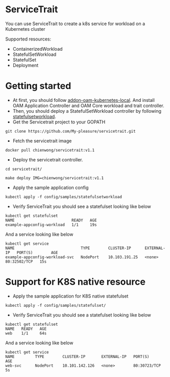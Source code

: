 # ServiceTrait
You can use ServiceTrait to create a k8s service for workload on a Kubernetes cluster

Supported resources:
- ContainerizedWorkload
- StatefulSetWorkload
- StatefulSet
- Deployment
# Getting started
- At first, you should follow [addon-oam-kubernetes-local](https://github.com/crossplane/addon-oam-kubernetes-local). And install OAM Application Controller and OAM Core workload and trait controller.
- Then, you should deploy a StatefulSetWorkload controller by following [statefulsetworkload](https://github.com/My-pleasure/statefulsetworkload#getting-started).
- Get the Servicetrait project to your GOPATH
```
git clone https://github.com/My-pleasure/servicetrait.git
```
- Fetch the servicetrait image
```
docker pull chienwong/servicetrait:v1.1
```
- Deploy the servicetrait controller.
```
cd servicetrait/

make deploy IMG=chienwong/servicetrait:v1.1
```
- Apply the sample application config
```
kubectl apply -f config/samples/statefulsetworkload
```
- Verify ServiceTrait you should see a statefulset looking like below
```
kubectl get statefulset
NAME                         READY   AGE
example-appconfig-workload   1/1     19s
```
  And a service looking like below
```
kubectl get service
NAME                             TYPE        CLUSTER-IP      EXTERNAL-IP   PORT(S)        AGE
example-appconfig-workload-svc   NodePort    10.103.191.25   <none>        80:32502/TCP   15s
```
# Support for K8S native resource
- Apply the sample application for K8S native statefulset
```
kubectl apply -f config/samples/statefulset/
```
- Verify ServiceTrait you should see a statefulset looking like below
```
kubectl get statefulset
NAME   READY   AGE
web    1/1     64s
```
  And a service looking like below
```
kubectl get service
NAME         TYPE        CLUSTER-IP       EXTERNAL-IP   PORT(S)        AGE
web-svc      NodePort    10.101.142.126   <none>        80:30723/TCP   5s
```
